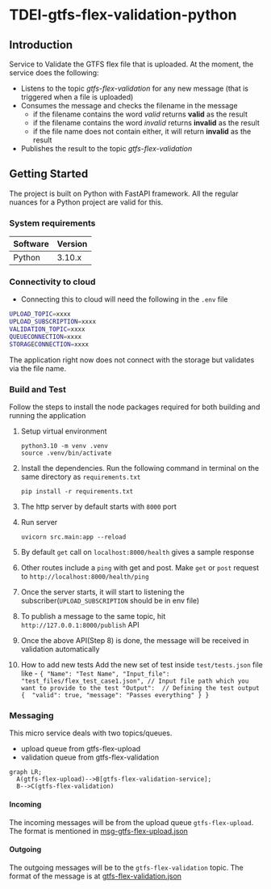 # TDEI-gtfs-flex-validation-python
## Introduction 
Service to Validate the GTFS flex file that is uploaded. At the moment, the service does the following:
- Listens to the topic _gtfs-flex-validation_ for any new message (that is triggered when a file is uploaded)
- Consumes the message and checks the filename in the message
  - if the filename contains the word _valid_ returns **valid** as the result
  - if the filename contains the word _invalid_ returns **invalid** as the result
  - if the file name does not contain either, it will return **invalid** as the result
- Publishes the result to the topic _gtfs-flex-validation_

## Getting Started
The project is built on Python with FastAPI framework. All the regular nuances for a Python project are valid for this.

### System requirements
| Software   | Version |
|------------|---------|
| Python     | 3.10.x  |


### Connectivity to cloud
- Connecting this to cloud will need the following in the `.env` file

```bash
UPLOAD_TOPIC=xxxx
UPLOAD_SUBSCRIPTION=xxxx
VALIDATION_TOPIC=xxxx
QUEUECONNECTION=xxxx
STORAGECONNECTION=xxxx
```
The application right now does not connect with the storage but validates via the file name.

### Build and Test
Follow the steps to install the node packages required for both building and running the application

1. Setup virtual environment
    ```
    python3.10 -m venv .venv
    source .venv/bin/activate
    ```

2. Install the dependencies. Run the following command in terminal on the same directory as `requirements.txt`
    ```
    pip install -r requirements.txt
    ```
3. The http server by default starts with `8000` port 
4. Run server
    ```
    uvicorn src.main:app --reload
    ```
5. By default `get` call on `localhost:8000/health` gives a sample response
6. Other routes include a `ping` with get and post. Make `get` or `post` request to `http://localhost:8000/health/ping`
7. Once the server starts, it will start to listening the subscriber(`UPLOAD_SUBSCRIPTION` should be in env file)
8. To publish a message to the same topic, hit `http://127.0.0.1:8000/publish` API
9. Once the above API(Step 8) is done, the message will be received in validation automatically
10. How to add new tests 
    Add the new set of test inside `test/tests.json` file like -
        ```
        {
         "Name": "Test Name",
         "Input_file": "test_files/flex_test_case1.json", // Input file path which you want to provide to the test
         "Output":  // Defining the test output 
             { 
                 "valid": true,
                 "message": "Passes everything"
             }
         }
        ```




### Messaging

This micro service deals with two topics/queues. 
- upload queue from gtfs-flex-upload
- validation queue from gtfs-flex-validation


```mermaid
graph LR;
  A(gtfs-flex-upload)-->B[gtfs-flex-validation-service];
  B-->C(gtfs-flex-validation)
```
#### Incoming
The incoming messages will be from the upload queue `gtfs-flex-upload`.
The format is mentioned in [msg-gtfs-flex-upload.json](./src/assets/msg-gtfs-flex-upload.json)

#### Outgoing
The outgoing messages will be to the `gtfs-flex-validation` topic.
The format of the message is at [gtfs-flex-validation.json](./src/assets/msg-gtfs-flex-validation.json)

